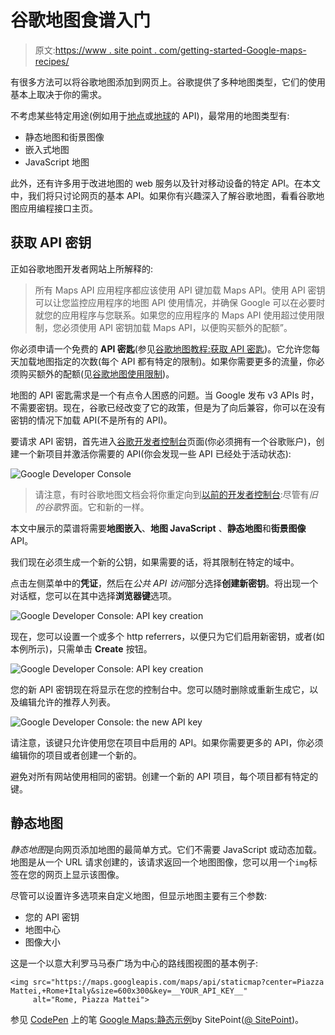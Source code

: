 # 谷歌地图食谱入门

> 原文:[https://www . site point . com/getting-started-Google-maps-recipes/](https://www.sitepoint.com/getting-started-google-maps-recipes/)

有很多方法可以将谷歌地图添加到网页上。谷歌提供了多种地图类型，它们的使用基本上取决于你的需求。

不考虑某些特定用途(例如用于[地点](https://developers.google.com/places/)或[地球](https://developers.google.com/earth/documentation)的 API)，最常用的地图类型有:

*   静态地图和街景图像
*   嵌入式地图
*   JavaScript 地图

此外，还有许多用于改进地图的 web 服务以及针对移动设备的特定 API。在本文中，我们将只讨论网页的基本 API。如果你有兴趣深入了解谷歌地图，看看谷歌地图应用编程接口主页。

## 获取 API 密钥

正如谷歌地图开发者网站上所解释的:

> 所有 Maps API 应用程序都应该使用 API 键加载 Maps API。使用 API 密钥可以让您监控应用程序的地图 API 使用情况，并确保 Google 可以在必要时就您的应用程序与您联系。如果您的应用程序的 Maps API 使用超过使用限制，您必须使用 API 密钥加载 Maps API，以便购买额外的配额”。

你必须申请一个免费的 **API 密匙**(参见[谷歌地图教程:获取 API 密匙](https://developers.google.com/maps/documentation/javascript/tutorial#api_key))。它允许您每天加载地图指定的次数(每个 API 都有特定的限制)。如果你需要更多的流量，你必须购买额外的配额(见[谷歌地图使用限制](https://developers.google.com/maps/documentation/javascript/usage#usage_limits))。

地图的 API 密匙需求是一个有点令人困惑的问题。当 Google 发布 v3 APIs 时，不需要密钥。现在，谷歌已经改变了它的政策，但是为了向后兼容，你可以在没有密钥的情况下加载 API(不是所有的 API)。

要请求 API 密钥，首先进入[谷歌开发者控制台](https://console.developers.google.com/)页面(你必须拥有一个谷歌账户)，创建一个新项目并激活你需要的 API(你会发现一些 API 已经处于活动状态):

![Google Developer Console](../Images/c7b23e0599974eedcd4ab582cc263991.png)

> 请注意，有时谷歌地图文档会将你重定向到[以前的开发者控制台](https://code.google.com/apis/console/):尽管有*旧的谷歌*界面。它和新的一样。

本文中展示的菜谱将需要**地图嵌入**、**地图 JavaScript** 、**静态地图**和**街景图像**API。

我们现在必须生成一个新的公钥，如果需要的话，将其限制在特定的域中。

点击左侧菜单中的**凭证**，然后在*公共 API 访问*部分选择**创建新密钥**。将出现一个对话框，您可以在其中选择**浏览器键**选项。

![Google Developer Console: API key creation](../Images/5509f1c022a7c4c0fc20c369c2116ecd.png)

现在，您可以设置一个或多个 http referrers，以便只为它们启用新密钥，或者(如本例所示)，只需单击 **Create** 按钮。

![Google Developer Console: API key creation](../Images/20d9ed3ae8ccee743c9d22b119cbadfc.png)

您的新 API 密钥现在将显示在您的控制台中。您可以随时删除或重新生成它，以及编辑允许的推荐人列表。

![Google Developer Console: the new API key](../Images/1e9010d09a56cf1ba80b36305bc7893d.png)

请注意，该键只允许使用您在项目中启用的 API。如果你需要更多的 API，你必须编辑你的项目或者创建一个新的。

避免对所有网站使用相同的密钥。创建一个新的 API 项目，每个项目都有特定的键。

## 静态地图

*静态地图*是向网页添加地图的最简单方式。它们不需要 JavaScript 或动态加载。地图是从一个 URL 请求创建的，该请求返回一个地图图像，您可以用一个`img`标签在您的网页上显示该图像。

尽管可以设置许多选项来自定义地图，但显示地图主要有三个参数:

*   您的 API 密钥
*   地图中心
*   图像大小

这是一个以意大利罗马马泰广场为中心的路线图视图的基本例子:

```
<img src="https://maps.googleapis.com/maps/api/staticmap?center=Piazza Mattei,+Rome+Italy&size=600x300&key=__YOUR_API_KEY__" 
     alt="Rome, Piazza Mattei">
```

参见 [CodePen](http://codepen.io) 上的笔 [Google Maps:静态示例](http://codepen.io/SitePoint/pen/LEEZgL/)by SitePoint([@ SitePoint](http://codepen.io/SitePoint))。